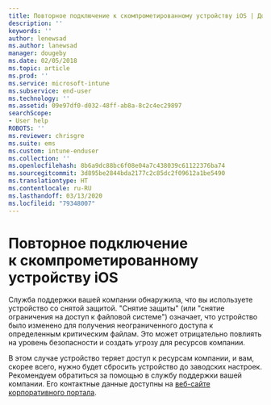 ```yaml
---
title: Повторное подключение к скомпрометированному устройству iOS | Документы Майкрософт
description: ''
keywords: ''
author: lenewsad
ms.author: lanewsad
manager: dougeby
ms.date: 02/05/2018
ms.topic: article
ms.prod: ''
ms.service: microsoft-intune
ms.subservice: end-user
ms.technology: ''
ms.assetid: 09e97df0-d032-48ff-ab8a-8c2c4ec29897
searchScope:
- User help
ROBOTS: ''
ms.reviewer: chrisgre
ms.suite: ems
ms.custom: intune-enduser
ms.collection: ''
ms.openlocfilehash: 8b6a9dc88bc6f08e04a7c438039c61122376ba74
ms.sourcegitcommit: 3d895be2844bda2177c2c85dc2f09612a1be5490
ms.translationtype: HT
ms.contentlocale: ru-RU
ms.lasthandoff: 03/13/2020
ms.locfileid: "79348007"
---
```

# <a name="how-to-reconnect-a-compromised-ios-device"></a>Повторное подключение к скомпрометированному устройству iOS

Служба поддержки вашей компании обнаружила, что вы используете устройство со снятой защитой. "Снятие защиты" (или "снятие ограничения на доступ к файловой системе") означает, что устройство было изменено для получения неограниченного доступа к определенным критическим файлам. Это может отрицательно повлиять на уровень безопасности и создать угрозу для ресурсов компании. 

В этом случае устройство теряет доступ к ресурсам компании, и вам, скорее всего, нужно будет сбросить устройство до заводских настроек. Рекомендуем обратиться за помощью в службу поддержки вашей компании. Его контактные данные доступны на [веб-сайте корпоративного портала](https://go.microsoft.com/fwlink/?linkid=2010980).
